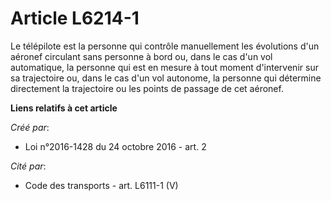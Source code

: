 # Article L6214-1

Le télépilote est la personne qui contrôle manuellement les évolutions d'un aéronef circulant sans personne à bord ou, dans
le cas d'un vol automatique, la personne qui est en mesure à tout moment d'intervenir sur sa trajectoire ou, dans le cas d'un
vol autonome, la personne qui détermine directement la trajectoire ou les points de passage de cet aéronef.

**Liens relatifs à cet article**

_Créé par_:

  - Loi n°2016-1428 du 24 octobre 2016 - art. 2

_Cité par_:

  - Code des transports - art. L6111-1 (V)
